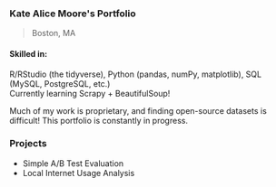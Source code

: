 ### Kate Alice Moore's Portfolio
> Boston, MA

#### Skilled in: 
R/RStudio (the tidyverse), Python (pandas, numPy, matplotlib), SQL (MySQL, PostgreSQL, etc.)
<br> Currently learning Scrapy + BeautifulSoup!

Much of my work is proprietary, and finding open-source datasets is difficult! This portfolio is constantly in progress.

### Projects
+ Simple A/B Test Evaluation
+ Local Internet Usage Analysis



